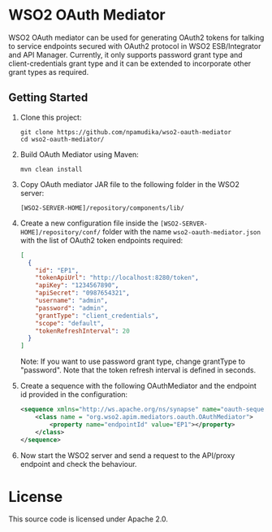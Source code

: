# WSO2 OAuth Mediator

WSO2 OAuth mediator can be used for generating OAuth2 tokens for talking to service endpoints 
secured with OAuth2 protocol in WSO2 ESB/Integrator and API Manager. Currently, it only supports 
password grant type and client-credentials grant type and it can be extended to incorporate other grant types as required.

## Getting Started

1. Clone this project:

   ````
   git clone https://github.com/npamudika/wso2-oauth-mediator
   cd wso2-oauth-mediator/
   ````

2. Build OAuth Mediator using Maven:

   ````
   mvn clean install
   ````

3. Copy OAuth mediator JAR file to the following folder in the WSO2 server:

   ````
   [WSO2-SERVER-HOME]/repository/components/lib/
   ````
   
4. Create a new configuration file inside the ```[WSO2-SERVER-HOME]/repository/conf/``` folder with the name 
```wso2-oauth-mediator.json``` with the list of OAuth2 token endpoints required:

   ````json
   [
     {
       "id": "EP1",
       "tokenApiUrl": "http://localhost:8280/token",
       "apiKey": "1234567890",
       "apiSecret": "0987654321",
       "username": "admin",
       "password": "admin",
       "grantType": "client_credentials",
       "scope": "default",
       "tokenRefreshInterval": 20
     }
   ]
   ````
   Note: If you want to use password grant type, change grantType to "password".
   Note that the token refresh interval is defined in seconds.

5. Create a sequence with the following OAuthMediator and the endpoint id provided in the configuration:

   ````xml
   <sequence xmlns="http://ws.apache.org/ns/synapse" name="oauth-sequence">
       <class name = "org.wso2.apim.mediators.oauth.OAuthMediator">
           <property name="endpointId" value="EP1"></property>
       </class>
   </sequence>
   ````
   
6. Now start the WSO2 server and send a request to the API/proxy endpoint and check the behaviour.
    
# License

This source code is licensed under Apache 2.0.